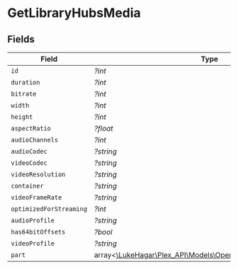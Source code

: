 # GetLibraryHubsMedia


## Fields

| Field                                                                                                            | Type                                                                                                             | Required                                                                                                         | Description                                                                                                      | Example                                                                                                          |
| ---------------------------------------------------------------------------------------------------------------- | ---------------------------------------------------------------------------------------------------------------- | ---------------------------------------------------------------------------------------------------------------- | ---------------------------------------------------------------------------------------------------------------- | ---------------------------------------------------------------------------------------------------------------- |
| `id`                                                                                                             | *?int*                                                                                                           | :heavy_minus_sign:                                                                                               | N/A                                                                                                              | 38247                                                                                                            |
| `duration`                                                                                                       | *?int*                                                                                                           | :heavy_minus_sign:                                                                                               | N/A                                                                                                              | 6017237                                                                                                          |
| `bitrate`                                                                                                        | *?int*                                                                                                           | :heavy_minus_sign:                                                                                               | N/A                                                                                                              | 2051                                                                                                             |
| `width`                                                                                                          | *?int*                                                                                                           | :heavy_minus_sign:                                                                                               | N/A                                                                                                              | 1920                                                                                                             |
| `height`                                                                                                         | *?int*                                                                                                           | :heavy_minus_sign:                                                                                               | N/A                                                                                                              | 1080                                                                                                             |
| `aspectRatio`                                                                                                    | *?float*                                                                                                         | :heavy_minus_sign:                                                                                               | N/A                                                                                                              | 1.78                                                                                                             |
| `audioChannels`                                                                                                  | *?int*                                                                                                           | :heavy_minus_sign:                                                                                               | N/A                                                                                                              | 2                                                                                                                |
| `audioCodec`                                                                                                     | *?string*                                                                                                        | :heavy_minus_sign:                                                                                               | N/A                                                                                                              | aac                                                                                                              |
| `videoCodec`                                                                                                     | *?string*                                                                                                        | :heavy_minus_sign:                                                                                               | N/A                                                                                                              | h264                                                                                                             |
| `videoResolution`                                                                                                | *?string*                                                                                                        | :heavy_minus_sign:                                                                                               | N/A                                                                                                              | 1080                                                                                                             |
| `container`                                                                                                      | *?string*                                                                                                        | :heavy_minus_sign:                                                                                               | N/A                                                                                                              | mp4                                                                                                              |
| `videoFrameRate`                                                                                                 | *?string*                                                                                                        | :heavy_minus_sign:                                                                                               | N/A                                                                                                              | 24p                                                                                                              |
| `optimizedForStreaming`                                                                                          | *?int*                                                                                                           | :heavy_minus_sign:                                                                                               | N/A                                                                                                              | 1                                                                                                                |
| `audioProfile`                                                                                                   | *?string*                                                                                                        | :heavy_minus_sign:                                                                                               | N/A                                                                                                              | lc                                                                                                               |
| `has64bitOffsets`                                                                                                | *?bool*                                                                                                          | :heavy_minus_sign:                                                                                               | N/A                                                                                                              | false                                                                                                            |
| `videoProfile`                                                                                                   | *?string*                                                                                                        | :heavy_minus_sign:                                                                                               | N/A                                                                                                              | high                                                                                                             |
| `part`                                                                                                           | array<[\LukeHagar\Plex_API\Models\Operations\GetLibraryHubsPart](../../Models/Operations/GetLibraryHubsPart.md)> | :heavy_minus_sign:                                                                                               | N/A                                                                                                              |                                                                                                                  |